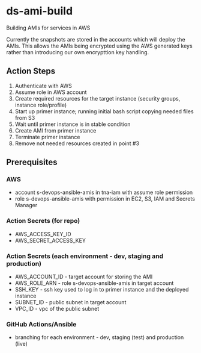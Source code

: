 # ds-ami-build
Building AMIs for services in AWS

Currently the snapshots are stored in the accounts which will deploy the AMIs. This allows the AMIs being encrypted using the AWS generated keys rather than introducing our own encrypttion key handling. 
## Action Steps
1. Authenticate with AWS
2. Assume role in AWS account
3. Create required resources for the target instance (security groups, instance role/profile)
4. Start up primer instance; running initial bash script copying needed files from S3
5. Wait until primer instance is in stable condition
6. Create AMI from primer instance
7. Terminate primer instance
8. Remove not needed resources created in point #3
## Prerequisites
### AWS
- account s-devops-ansible-amis in tna-iam with assume role permission
- role s-devops-ansible-amis with permission in EC2, S3, IAM and Secrets Manager
### Action Secrets (for repo)
- AWS_ACCESS_KEY_ID
- AWS_SECRET_ACCESS_KEY
### Action Secrets (each environment - dev, staging and production)
- AWS_ACCOUNT_ID - target account for storing the AMI
- AWS_ROLE_ARN - role s-devops-ansible-amis in target account
- SSH_KEY - ssh key used to log in to primer instance and the deployed instance
- SUBNET_ID - public subnet in target account
- VPC_ID - vpc of the public subnet
### GitHub Actions/Ansible
- branching for each environment - dev, staging (test) and production (live)
